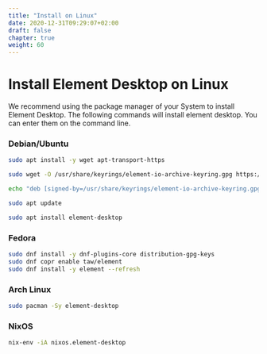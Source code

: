 ```yaml
---
title: "Install on Linux"
date: 2020-12-31T09:29:07+02:00
draft: false
chapter: true
weight: 60
---
```

# Install Element Desktop on Linux
We recommend using the package manager of your System to install Element Desktop. The following commands will install element desktop. You can enter them on the command line.

### Debian/Ubuntu
```sh
sudo apt install -y wget apt-transport-https

sudo wget -O /usr/share/keyrings/element-io-archive-keyring.gpg https://packages.element.io/debian/element-io-archive-keyring.gpg

echo "deb [signed-by=/usr/share/keyrings/element-io-archive-keyring.gpg] https://packages.element.io/debian/ default main" | sudo tee /etc/apt/sources.list.d/element-io.list

sudo apt update

sudo apt install element-desktop
```
### Fedora
```sh
sudo dnf install -y dnf-plugins-core distribution-gpg-keys
sudo dnf copr enable taw/element
sudo dnf install -y element --refresh
```
### Arch Linux
```sh
sudo pacman -Sy element-desktop
```
### NixOS
```sh
nix-env -iA nixos.element-desktop
```
